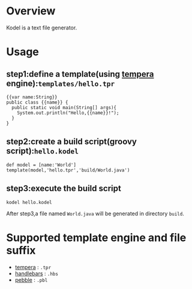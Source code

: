 # Overview

Kodel is a text file generator.

# Usage

## step1:define a template(using [tempera](http://kason.site/projects/tempera) engine):`templates/hello.tpr`

    {{var name:String}}
    public class {{name}} {
      public static void main(String[] args){
        System.out.println("Hello,{{name}}!");
      }
    }

## step2:create a build script(groovy script):`hello.kodel`

    def model = [name:'World']
    template(model,'hello.tpr','build/World.java')

## step3:execute the build script

    kodel hello.kodel

After step3,a file named `World.java` will be generated in directory `build`.

# Supported template engine and file suffix

* [tempera](http://kason.site/projects/tempera) : `.tpr`
* [handlebars](https://jknack.github.io/handlebars.java) : `.hbs`
* [pebble](https://github.com/PebbleTemplates/pebble) : `.pbl`

